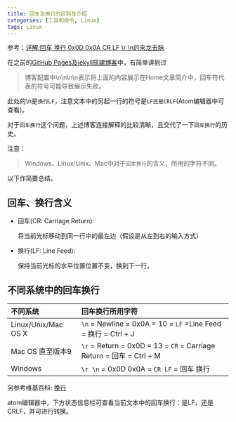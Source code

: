 ```yaml
---
title: 回车及换行的区别及介绍
categories: [工具和命令, Linux]
tags: Linux
---
```


参考：[详解:回车 换行 0x0D 0x0A CR LF \r \n的来龙去脉](http://www.crifan.com/detailed_carriage_return_0x0d_0x0a_cr_lf__r__n_the_context/)

在之前的[GitHub Pages及jekyll搭建博客](https://xiaodongq.github.io/2016/04/04/github-pages&jekyll搭建博客/)中，有简单讲到过

>博客配置中\n\n\n\n表示将上面的内容展示在Home文章简介中，回车符代表的符号可能导致展示失败。

此处的\n是`换行LF`，注意文本中的另起一行的符号是`LF还是CRLF`(Atom编辑器中可查看)。

对于`回车换行`这个问题，上述博客连接解释的比较清晰，且交代了一下`回车换行`的历史。

注意：

> Windows、Linux/Unix、Mac中对于`回车换行`的含义，所用的字符不同。



以下作简要总结。

## 回车、换行含义

* 回车(CR: Carriage Return):

  将当前光标移动到同一行中的最左边（假设是从左到右的输入方式）

* 换行(LF: Line Feed):

  保持当前光标的水平位置位置不变，换到下一行。

## 不同系统中的回车换行

| 不同系统            | 回车换行所用字符                                                     |
| :------------------ | :------------------------------------------------------------------- |
| Linux/Unix/Mac OS X | `\n` = Newline = 0x0A = 10 = `LF` =Line Feed = 换行 = Ctrl + J       |
| Mac OS 直至版本9    | `\r` = Return = 0x0D = 13 = `CR` = Carriage Return = 回车 = Ctrl + M |
| Windows             | `\r \n` = 0x0D 0x0A = `CR LF` = 回车 换行                            |

另参考维基百科: [换行](https://zh.wikipedia.org/wiki/換行)

atom编辑器中，下方状态信息栏可查看当前文本中的回车换行：是LF，还是CRLF，并可进行转换。
